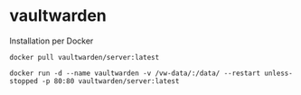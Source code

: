# vaultwarden

Installation per Docker

```
docker pull vaultwarden/server:latest
```

```
docker run -d --name vaultwarden -v /vw-data/:/data/ --restart unless-stopped -p 80:80 vaultwarden/server:latest
```
